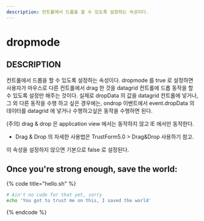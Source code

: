 ```yaml
---
description: 컨트롤에서 드롭을 할 수 있도록 설정하는 속성이다.
---
```


# dropmode

##  DESCRIPTION

컨트롤에서 드롭을 할 수 있도록 설정하는 속성이다. dropmode 를 true 로 설정하면 사용자가 마우스로 다른 컨트롤에서 drag 한 것을 datagrid 컨트롤에 드롭 동작을 할 수 있도록 설정만 해주는 것이다. 실제로 dropData 의 값을 datagrid 컨트롤에 넣거나, 그 외 다른 동작을 수행 하고 싶은 경우에는, ondrop 이벤트에서 event.dropData 의 데이터를 datagrid 에 넣거나 수행하고싶은 동작을 수행하면 된다.

\(주의\) drag & drop 은 application view 에서는 동작하지 않고 IE 에서만 동작한다.

* Drag & Drop 의 자세한 사용법은  TrustForm5.0 &gt; Drag&Drop 사용하기  참고.

이 속성을 설정하지 않으면 기본으로 false 로 설정된다.

## Once you're strong enough, save the world:

{% code title="hello.sh" %}
```bash
# Ain't no code for that yet, sorry
echo 'You got to trust me on this, I saved the world'
```
{% endcode %}



